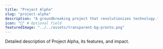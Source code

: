 ```yaml
---
title: "Project Alpha"
slug: "project-alpha"
description: "A groundbreaking project that revolutionizes technology."
icon: "🚀" # Optional field
featuredImage: "../../assets/transparent-bg-pronto.png"
---
```


Detailed description of Project Alpha, its features, and impact.
